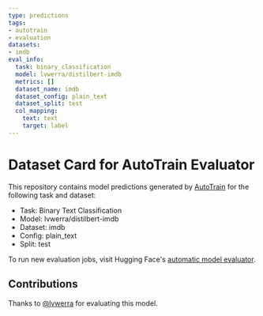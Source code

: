 ```yaml
---
type: predictions
tags:
- autotrain
- evaluation
datasets:
- imdb
eval_info:
  task: binary_classification
  model: lvwerra/distilbert-imdb
  metrics: []
  dataset_name: imdb
  dataset_config: plain_text
  dataset_split: test
  col_mapping:
    text: text
    target: label
---
```

# Dataset Card for AutoTrain Evaluator

This repository contains model predictions generated by [AutoTrain](https://huggingface.co/autotrain) for the following task and dataset:

* Task: Binary Text Classification
* Model: lvwerra/distilbert-imdb
* Dataset: imdb
* Config: plain_text
* Split: test

To run new evaluation jobs, visit Hugging Face's [automatic model evaluator](https://huggingface.co/spaces/autoevaluate/model-evaluator).

## Contributions

Thanks to [@lvwerra](https://huggingface.co/lvwerra) for evaluating this model.